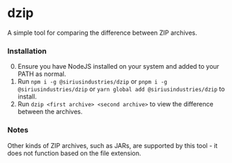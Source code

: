 # dzip
A simple tool for comparing the difference between ZIP archives.

### Installation
0. Ensure you have NodeJS installed on your system and added to your PATH as normal.
1. Run ``npm i -g @siriusindustries/dzip`` or ``pnpm i -g @siriusindustries/dzip`` or ``yarn global add @siriusindustries/dzip`` to install.
2. Run ``dzip <first archive> <second archive>`` to view the difference between the archives.

### Notes
Other kinds of ZIP archives, such as JARs, are supported by this tool - it does not function based on the file extension.
